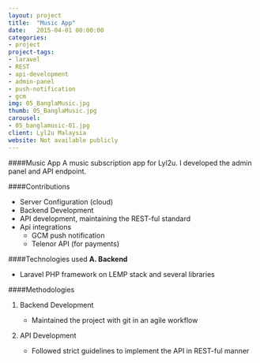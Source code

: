 ```yaml
---
layout: project
title:  "Music App"
date:   2015-04-01 00:00:00
categories:
- project
project-tags:
- laravel
- REST
- api-development
- admin-panel
- push-notification
- gcm
img: 05_BanglaMusic.jpg
thumb: 05_BanglaMusic.jpg
carousel:
- 05_banglamusic-01.jpg
client: Lyl2u Malaysia
website: Not available publicly
---
```

####Music App
A music subscription app for Lyl2u. I developed the admin panel and API endpoint.

####Contributions
- Server Configuration (cloud)
- Backend Development
- API development, maintaining the REST-ful standard
- Api integrations
   - GCM push notification
   - Telenor API (for payments)

####Technologies used
**A. Backend**

   - Laravel PHP framework on LEMP stack and several libraries

####Methodologies

1. Backend Development

   - Maintained the project with git in an agile workflow

2. API Development

   - Followed strict guidelines to implement the API in REST-ful manner
